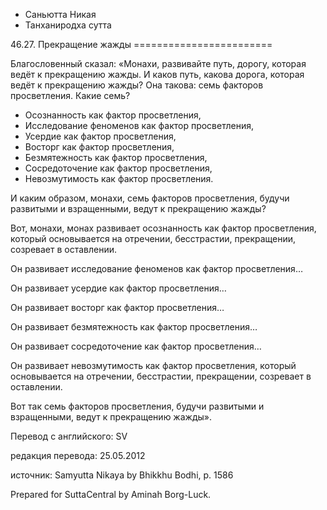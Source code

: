 









* Саньютта Никая
* Танханиродха сутта


46\.27\. Прекращение жажды
\=\=\=\=\=\=\=\=\=\=\=\=\=\=\=\=\=\=\=\=\=\=\=\=



Благословенный сказал: «Монахи, развивайте путь, дорогу, которая ведёт к прекращению жажды\. И каков путь, какова дорога, которая ведёт к прекращению жажды? Она такова: семь факторов просветления\. Какие семь?


* Осознанность как фактор просветления,
* Исследование феноменов как фактор просветления,
* Усердие как фактор просветления,
* Восторг как фактор просветления,
* Безмятежность как фактор просветления,
* Сосредоточение как фактор просветления,
* Невозмутимость как фактор просветления\.


И каким образом, монахи, семь факторов просветления, будучи развитыми и взращенными, ведут к прекращению жажды?


Вот, монахи, монах развивает осознанность как фактор просветления, который основывается на отречении, бесстрастии, прекращении, созревает в оставлении\.


Он развивает исследование феноменов как фактор просветления…


Он развивает усердие как фактор просветления…


Он развивает восторг как фактор просветления…


Он развивает безмятежность как фактор просветления…


Он развивает сосредоточение как фактор просветления…


Он развивает невозмутимость как фактор просветления, который основывается на отречении, бесстрастии, прекращении, созревает в оставлении\.


Вот так семь факторов просветления, будучи развитыми и взращенными, ведут к прекращению жажды»\.



Перевод с английского: SV


редакция перевода: 25\.05\.2012


источник: Samyutta Nikaya by Bhikkhu Bodhi, p\. 1586


Prepared for SuttaCentral by Aminah Borg\-Luck\.






